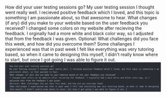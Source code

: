 
How did your user testing sessions go?
My user testing session I thought went really well. I recieved positive feedback which I loved, and this topic is something I am passionate about, so that awesome to hear.
What changes (if any) did you make to your website based on the user feedback you received?
I changed some colors on my website after recieving the feedback. I orginally had a more white and black color way, so I adjusted that from the feedback I was given.
Optional: What challenges did you face this week, and how did you overcome them?
Some challanges I experienced was that in past week I felt like everything was very tutoring based, so when it came to designing this myself, I didn't really know where to start, but once I got going I was able to figure it out.
![readme15.jpg](./images/readme15.jpg)
